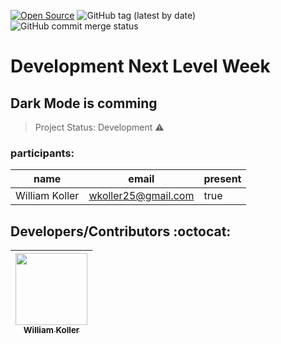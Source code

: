 [![Open Source](https://badges.frapsoft.com/os/v1/open-source.svg?v=103)](https://opensource.org/)
![GitHub tag (latest by date)](https://img.shields.io/github/v/tag/williamkoller/nlw)
![GitHub commit merge status](https://img.shields.io/github/commit-status/williamkoller/nlw/master/08cba60)

# Development Next Level Week 

## Dark Mode is comming

> Project Status: Development :warning:

### participants: 
|name|email|present|
| -------- | -------- | --------
|William Koller|wkoller25@gmail.com|true

## Developers/Contributors :octocat:


| [<img src="https://avatars2.githubusercontent.com/u/37092943?s=400&u=aeb659355263c064e78242debb0bd6de5266bbdf&v=4" width=115><br><sub>William Koller</sub>](https://github.com/Diana-ops) | 
| :---: | 